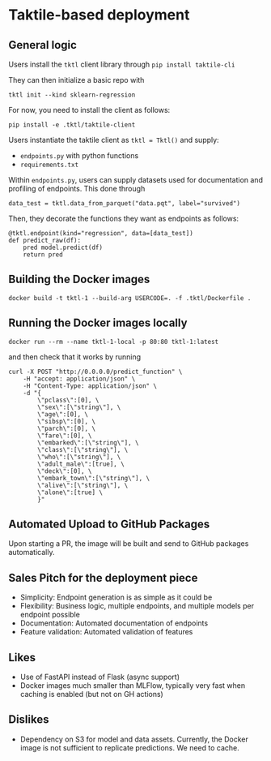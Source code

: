 # Taktile-based deployment

## General logic
Users install the `tktl` client library through 
```pip install taktile-cli```

They can then initialize a basic repo with
```
tktl init --kind sklearn-regression 
```
For now, you need to install the client as follows:

```
pip install -e .tktl/taktile-client
```

Users instantiate the taktile client as `tktl = Tktl()` and supply: 
- `endpoints.py` with python functions
- `requirements.txt`

Within `endpoints.py`, users can supply datasets used for documentation and profiling of endpoints. This done through
```
data_test = tktl.data_from_parquet("data.pqt", label="survived")
```
Then, they decorate the functions they want as endpoints as follows:
```
@tktl.endpoint(kind="regression", data=[data_test])
def predict_raw(df):
    pred model.predict(df)
    return pred
```

## Building the Docker images

```
docker build -t tktl-1 --build-arg USERCODE=. -f .tktl/Dockerfile .
```

## Running the Docker images locally
```
docker run --rm --name tktl-1-local -p 80:80 tktl-1:latest
```
and then check that it works by running
```
curl -X POST "http://0.0.0.0/predict_function" \
    -H "accept: application/json" \
    -H "Content-Type: application/json" \
    -d "{
        \"pclass\":[0], \
        \"sex\":[\"string\"], \
        \"age\":[0], \
        \"sibsp\":[0], \
        \"parch\":[0], \
        \"fare\":[0], \
        \"embarked\":[\"string\"], \
        \"class\":[\"string\"], \
        \"who\":[\"string\"], \
        \"adult_male\":[true], \
        \"deck\":[0], \
        \"embark_town\":[\"string\"], \
        \"alive\":[\"string\"], \
        \"alone\":[true] \
        }"
```


## Automated Upload to GitHub Packages
Upon starting a PR, the image will be built and send to GitHub packages automatically.

## Sales Pitch for the deployment piece
* Simplicity: Endpoint generation is as simple as it could be
* Flexibility: Business logic, multiple endpoints, and multiple models per endpoint possible
* Documentation: Automated documentation of endpoints
* Feature validation: Automated validation of features

## Likes
* Use of FastAPI instead of Flask (async support)
* Docker images much smaller than MLFlow, typically very fast when caching is enabled (but not on GH actions)

## Dislikes
* Dependency on S3 for model and data assets. Currently, the Docker image is not sufficient to replicate predictions. We need to cache.
